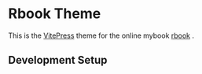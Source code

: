 # Rbook Theme

This is the [VitePress](https://vitepress.vuejs.org/) theme for the online mybook [rbook](http://rbook.roj.ac.cn) .

## Development Setup
